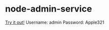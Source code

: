 # node-admin-service

[Try it out!](https://lutz-node-appt-manager.herokuapp.com/)
Username: admin
Password: Apple321
